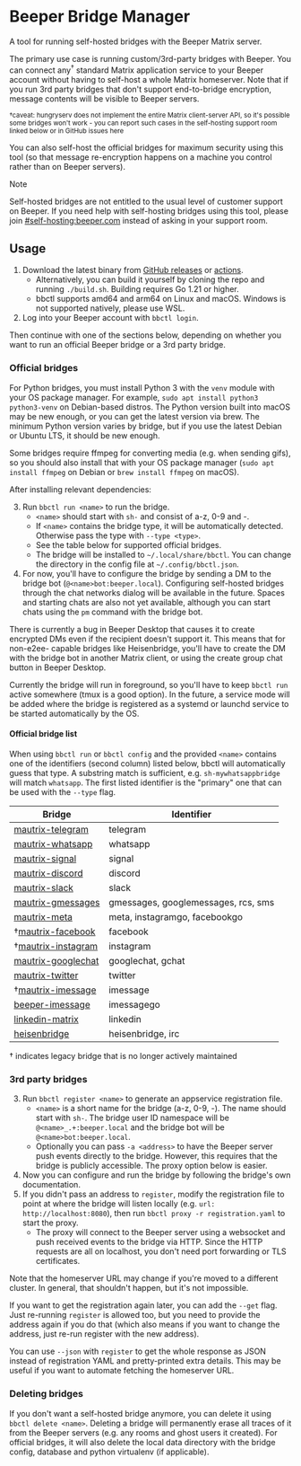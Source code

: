 # Beeper Bridge Manager
A tool for running self-hosted bridges with the Beeper Matrix server.

The primary use case is running custom/3rd-party bridges with Beeper. You can
connect any<sup>†</sup> standard Matrix application service to your Beeper
account without having to self-host a whole Matrix homeserver. Note that if you
run 3rd party bridges that don't support end-to-bridge encryption, message
contents will be visible to Beeper servers.

<sub>†caveat: hungryserv does not implement the entire Matrix client-server API, so
it's possible some bridges won't work - you can report such cases in the
self-hosting support room linked below or in GitHub issues here</sub>

You can also self-host the official bridges for maximum security using this
tool (so that message re-encryption happens on a machine you control rather
than on Beeper servers).

> [!NOTE]
> Self-hosted bridges are not entitled to the usual level of customer support
> on Beeper. If you need help with self-hosting bridges using this tool, please
> join [#self-hosting:beeper.com] instead of asking in your support room.

[#self-hosting:beeper.com]: https://matrix.to/#/#self-hosting:beeper.com

## Usage
1. Download the latest binary from [GitHub releases](https://github.com/beeper/bridge-manager/releases)
   or [actions](https://nightly.link/beeper/bridge-manager/workflows/go.yaml/main).
   * Alternatively, you can build it yourself by cloning the repo and running
     `./build.sh`. Building requires Go 1.21 or higher.
   * bbctl supports amd64 and arm64 on Linux and macOS.
     Windows is not supported natively, please use WSL.
2. Log into your Beeper account with `bbctl login`.

Then continue with one of the sections below, depending on whether you want to
run an official Beeper bridge or a 3rd party bridge.

### Official bridges
For Python bridges, you must install Python 3 with the `venv` module with your
OS package manager. For example, `sudo apt install python3 python3-venv` on
Debian-based distros. The Python version built into macOS may be new enough, or
you can get the latest version via brew. The minimum Python version varies by
bridge, but if you use the latest Debian or Ubuntu LTS, it should be new enough.

Some bridges require ffmpeg for converting media (e.g. when sending gifs), so
you should also install that with your OS package manager (`sudo apt install ffmpeg`
on Debian or `brew install ffmpeg` on macOS).

After installing relevant dependencies:

3. Run `bbctl run <name>` to run the bridge.
   * `<name>`  should start with `sh-` and consist of a-z, 0-9 and -.
   * If `<name>` contains the bridge type, it will be automatically detected.
     Otherwise pass the type with `--type <type>`.
   * See the table below for supported official bridges.
   * The bridge will be installed to `~/.local/share/bbctl`. You can change the
     directory in the config file at `~/.config/bbctl.json`.
4. For now, you'll have to configure the bridge by sending a DM to the bridge
   bot (`@<name>bot:beeper.local`). Configuring self-hosted bridges through the
   chat networks dialog will be available in the future. Spaces and starting
   chats are also not yet available, although you can start chats using the
   `pm` command with the bridge bot.

There is currently a bug in Beeper Desktop that causes it to create encrypted
DMs even if the recipient doesn't support it. This means that for non-e2ee-
capable bridges like Heisenbridge, you'll have to create the DM with the bridge
bot in another Matrix client, or using the create group chat button in Beeper
Desktop.

Currently the bridge will run in foreground, so you'll have to keep `bbctl run`
active somewhere (tmux is a good option). In the future, a service mode will be
added where the bridge is registered as a systemd or launchd service to be
started automatically by the OS.

#### Official bridge list
When using `bbctl run` or `bbctl config` and the provided `<name>` contains one
of the identifiers (second column) listed below, bbctl will automatically guess
that type. A substring match is sufficient, e.g. `sh-mywhatsappbridge` will
match `whatsapp`. The first listed identifier is the "primary" one that can be
used with the `--type` flag.

| Bridge               | Identifier                           |
|----------------------|--------------------------------------|
| [mautrix-telegram]   | telegram                             |
| [mautrix-whatsapp]   | whatsapp                             |
| [mautrix-signal]     | signal                               |
| [mautrix-discord]    | discord                              |
| [mautrix-slack]      | slack                                |
| [mautrix-gmessages]  | gmessages,  googlemessages, rcs, sms |
| [mautrix-meta]       | meta, instagramgo, facebookgo        |
| †[mautrix-facebook]  | facebook                             |
| †[mautrix-instagram] | instagram                            |
| [mautrix-googlechat] | googlechat, gchat                    |
| [mautrix-twitter]    | twitter                              |
| †[mautrix-imessage]   | imessage                             |
| [beeper-imessage]   | imessagego                           |
| [linkedin-matrix]    | linkedin                             |
| [heisenbridge]       | heisenbridge, irc                    |

† indicates legacy bridge that is no longer actively maintained

[mautrix-telegram]: https://github.com/mautrix/telegram
[mautrix-whatsapp]: https://github.com/mautrix/whatsapp
[mautrix-signal]: https://github.com/mautrix/signal
[mautrix-discord]: https://github.com/mautrix/discord
[mautrix-slack]: https://github.com/mautrix/slack
[mautrix-gmessages]: https://github.com/mautrix/gmessages
[mautrix-meta]: https://github.com/mautrix/meta
[mautrix-facebook]: https://github.com/mautrix/facebook
[mautrix-instagram]: https://github.com/mautrix/instagram
[mautrix-googlechat]: https://github.com/mautrix/googlechat
[mautrix-twitter]: https://github.com/mautrix/twitter
[mautrix-imessage]: https://github.com/mautrix/imessage
[beeper-imessage]: https://github.com/beeper/imessage
[linkedin-matrix]: https://github.com/beeper/linkedin
[heisenbridge]: https://github.com/hifi/heisenbridge

### 3rd party bridges
3. Run `bbctl register <name>` to generate an appservice registration file.
   * `<name>` is a short name for the bridge (a-z, 0-9, -). The name should
     start with `sh-`. The bridge user ID namespace will be `@<name>_.+:beeper.local`
     and the bridge bot will be `@<name>bot:beeper.local`.
   * Optionally you can pass `-a <address>` to have the Beeper server push
     events directly to the bridge. However, this requires that the bridge is
     publicly accessible. The proxy option below is easier.
4. Now you can configure and run the bridge by following the bridge's own
   documentation.
5. If you didn't pass an address to `register`, modify the registration file to
   point at where the bridge will listen locally (e.g. `url: http://localhost:8080`),
   then run `bbctl proxy -r registration.yaml` to start the proxy.
   * The proxy will connect to the Beeper server using a websocket and push
     received events to the bridge via HTTP. Since the HTTP requests are all on
     localhost, you don't need port forwarding or TLS certificates.

Note that the homeserver URL may change if you're moved to a different cluster.
In general, that shouldn't happen, but it's not impossible.

If you want to get the registration again later, you can add the `--get` flag.
Just re-running `register` is allowed too, but you need to provide the address
again if you do that (which also means if you want to change the address, just
re-run register with the new address).

You can use `--json` with `register` to get the whole response as JSON instead
of registration YAML and pretty-printed extra details. This may be useful if
you want to automate fetching the homeserver URL.

### Deleting bridges
If you don't want a self-hosted bridge anymore, you can delete it using
`bbctl delete <name>`. Deleting a bridge will permanently erase all traces of
it from the Beeper servers (e.g. any rooms and ghost users it created).
For official bridges, it will also delete the local data directory with the
bridge config, database and python virtualenv (if applicable).
